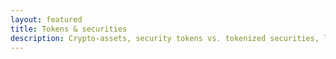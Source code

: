 ```yaml
---
layout: featured
title: Tokens & securities
description: Crypto-assets, security tokens vs. tokenized securities, launching tokens for shares, air, or equity
---
```

